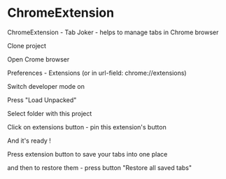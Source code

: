 # ChromeExtension
ChromeExtension - Tab Joker - helps to manage tabs in Chrome browser



Clone project

Open Crome browser

Preferences - Extensions (or in url-field: chrome://extensions)

Switch developer mode on

Press "Load Unpacked"

Select folder with this project

Click on extensions button - pin this extension's button

And it's ready !



Press extension button to save your tabs into one place 

and then to restore them - press button "Restore all saved tabs"
